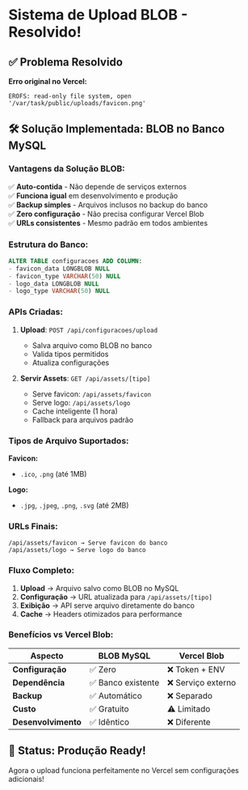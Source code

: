 # Sistema de Upload BLOB - Resolvido!

## ✅ Problema Resolvido
**Erro original no Vercel:**
```
EROFS: read-only file system, open '/var/task/public/uploads/favicon.png'
```

## 🛠️ Solução Implementada: BLOB no Banco MySQL

### **Vantagens da Solução BLOB:**
✅ **Auto-contida** - Não depende de serviços externos  
✅ **Funciona igual** em desenvolvimento e produção  
✅ **Backup simples** - Arquivos inclusos no backup do banco  
✅ **Zero configuração** - Não precisa configurar Vercel Blob  
✅ **URLs consistentes** - Mesmo padrão em todos ambientes  

### **Estrutura do Banco:**
```sql
ALTER TABLE configuracoes ADD COLUMN:
- favicon_data LONGBLOB NULL
- favicon_type VARCHAR(50) NULL  
- logo_data LONGBLOB NULL
- logo_type VARCHAR(50) NULL
```

### **APIs Criadas:**
1. **Upload**: `POST /api/configuracoes/upload`
   - Salva arquivo como BLOB no banco
   - Valida tipos permitidos
   - Atualiza configurações

2. **Servir Assets**: `GET /api/assets/[tipo]`
   - Serve favicon: `/api/assets/favicon`
   - Serve logo: `/api/assets/logo`
   - Cache inteligente (1 hora)
   - Fallback para arquivos padrão

### **Tipos de Arquivo Suportados:**

**Favicon:**
- `.ico`, `.png` (até 1MB)

**Logo:**
- `.jpg`, `.jpeg`, `.png`, `.svg` (até 2MB)

### **URLs Finais:**
```
/api/assets/favicon → Serve favicon do banco
/api/assets/logo → Serve logo do banco
```

### **Fluxo Completo:**
1. **Upload** → Arquivo salvo como BLOB no MySQL
2. **Configuração** → URL atualizada para `/api/assets/[tipo]`
3. **Exibição** → API serve arquivo diretamente do banco
4. **Cache** → Headers otimizados para performance

### **Benefícios vs Vercel Blob:**
| Aspecto | BLOB MySQL | Vercel Blob |
|---------|------------|-------------|
| **Configuração** | ✅ Zero | ❌ Token + ENV |
| **Dependência** | ✅ Banco existente | ❌ Serviço externo |
| **Backup** | ✅ Automático | ❌ Separado |
| **Custo** | ✅ Gratuito | ⚠️ Limitado |
| **Desenvolvimento** | ✅ Idêntico | ❌ Diferente |

## 🚀 Status: Produção Ready!
Agora o upload funciona perfeitamente no Vercel sem configurações adicionais!